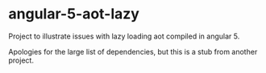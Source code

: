 # angular-5-aot-lazy

Project to illustrate issues with lazy loading aot compiled in angular 5.

Apologies for the large list of dependencies, but this is a stub from another project.